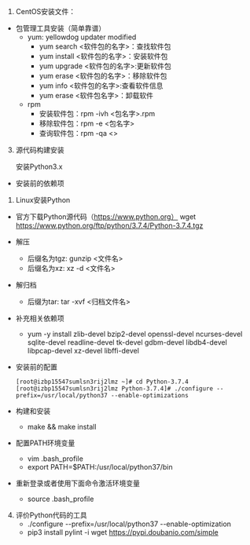 1. CentOS安装文件：

- 包管理工具安装（简单靠谱）
  - yum: yellowdog updater modified
    - yum search <软件包的名字>：查找软件包
    - yum install <软件包的名字>：安装软件包
    - yum upgrade <软件包的名字>:更新软件包
    - yum erase <软件包的名字>：移除软件包
    - yum info <软件包的名字>:查看软件信息
    - yum erase <软件包名字>：卸载软件
  - rpm
    - 安装软件包：rpm -ivh <包名字>.rpm
    - 移除软件包：rpm -e <包名字>
    - 查询软件包：rpm -qa <>

3. 源代码构建安装

   安装Python3.x

- 安装前的依赖项

1. Linux安装Python

- 官方下载Python源代码（https://www.python.org）
  wget https://www.python.org/ftp/python/3.7.4/Python-3.7.4.tgz
  
- 解压
  - 后缀名为tgz: gunzip <文件名>
  - 后缀名为xz: xz -d <文件名>
  
- 解归档
  
  - 后缀为tar: tar -xvf <归档文件名>
  
- 补充相关依赖项
  
  - yum -y install zlib-devel bzip2-devel openssl-devel ncurses-devel sqlite-devel readline-devel tk-devel gdbm-devel libdb4-devel libpcap-devel xz-devel libffi-devel
  
- 安装前的配置
  
  ```
  [root@izbp15547sumlsn3rij2lmz ~]# cd Python-3.7.4
  [root@izbp15547sumlsn3rij2lmz Python-3.7.4]# ./configure --prefix=/usr/local/python37 --enable-optimizations
  ```
  
- 构建和安装
  
  - make && make install
  
- 配置PATH环境变量
  - vim .bash_profile
  - export PATH=$PATH:/usr/local/python37/bin
  
- 重新登录或者使用下面命令激活环境变量
  
  - source .bash_profile

4. 评价Python代码的工具
   - ./configure --prefix=/usr/local/python37 --enable-optimization
   - pip3 install pylint -i wget https://pypi.doubanio.com/simple

